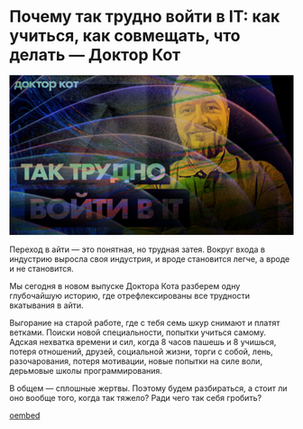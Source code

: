 # Почему так трудно войти в IT: как учиться, как совмещать, что делать — Доктор Кот

![preview](./preview.jpg)

Переход в айти — это понятная, но трудная затея. Вокруг входа в индустрию выросла своя индустрия, и вроде становится легче, а вроде и не становится.

Мы сегодня в новом выпуске Доктора Кота разберем одну глубочайшую историю, где отрефлексированы все трудности вкатывания в айти. 

Выгорание на старой работе, где с тебя семь шкур снимают и платят ветками. Поиски новой специальности, попытки учиться самому. Адская нехватка времени и сил, когда 8 часов пашешь и 8 учишься, потеря отношений, друзей, социальной жизни, торги с собой, лень, разочарования, потеря мотивации, новые попытки на силе воли, дерьмовые школы программирования.

В общем — сплошные жертвы. Поэтому будем разбираться, а стоит ли оно вообще того, когда так тяжело? Ради чего так себя гробить?

[oembed](https://www.youtube.com/watch?v=rybVTThm8n0)
	
